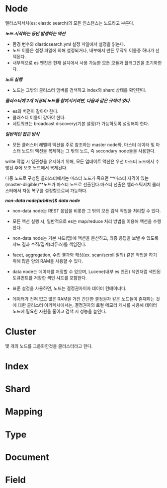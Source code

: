 # Node

엘라스틱서치(es: elastic search)의 모든 인스턴스는 노드라고 부른다.

**_노드 시작하는 동안 발생하는 액션_**
- 환경 변수와 dlasticsearch.yml 설정 파일에서 설정을 읽는다.
- 노드 이름은 설정 파일에 의해 설정되거나, 내부에서 만든 무작위 이름중 하나가 선택된다.
- 내부적으로 es 엔진은 현재 설치에서 사용 가능한 모든 모듈과 플러그인을 초기화한다.

**_노드 실행_**
- 노드는 그밖의 클러스터 맴버를 검색하고 index와 shard 상태를 확인한다.

**_클러스터에 2개 이상의 노드를 참여시키려면, 다음과 같은 규칙이 있다._**
- es의 버전이 같아야 한다.
- 클러스터 이름이 같아야 한다.
- 네트워크는 broadcast discovery(기본 설정)가 가능하도록 설정해야 한다.

**_일반적인 접근 방식_**
- 모든 클러스터 레벨의 액션을 주로 참조하는 master node와, 마스터 데이터 및 마스터 노드의 액션을 복제하는 그 밖의 노드, 즉 secondary node들을 사용한다.

write 작업 시 일관성을 유지하기 위해, 모든 업데이트 액션은 우선 마스터 노드에서 수행된 후에 보조 노드에서 복제된다.

다중 노드로 구성된 클러스터에서는 마스터 노드가 죽으면 **마스터 자격이 있는(master-dligible)**노드가 마스터 노드로 선출된다.마스터 선출은 엘라스틱서치 클러스터에서 자동 복구를 설정함으로써 가능하다.

**_non-data node(arbiter)& data node_**
- non-data node는 REST 응답을 비롯한 그 밖의 모든 검색 작업을 처리할 수 있다.
- 모든 액션 실행 시, 일반적으로 es는 map/reduce 처리 방법을 이용해 액션을 수행한다.
- non-data node는 기본 샤드(맵)에 액션을 분산하고, 최종 응답을 보낼 수 있도록 샤드 결과 수직/집계(리듀스)를 책임진다.
- facet, aggregation, 수집 결과와 캐싱(ex. scan/scroll 질의) 같은 작업을 하기 위해 많은 양의 RAM을 사용할 수 있다. 

- data node는 데이터를 저장할 수 있으며, Lucene(내부 es 엔진) 색인처럼 색인된 도큐먼트를 저장한 색인 샤드를 포함한다.
- 표준 설정을 사용하면, 노드는 결정권자이자 데이터 컨테이너다.
- 데이터가 전혀 없고 많은 RAM을 가진 간단한 결정권자 같은 노드들이 존재하는 것에 대한 클러스터 아키텍처에서는, 결정권자의 로컬 메모리 캐시를 사용해 데이터 노드에 필요한 자원을 줄이고 검색 시 성능을 높인다.

# Cluster

몇 개의 노드를 그룹화한것을 클러스터라고 한다.


# Index

# Shard

# Mapping

# Type

# Document

# Field